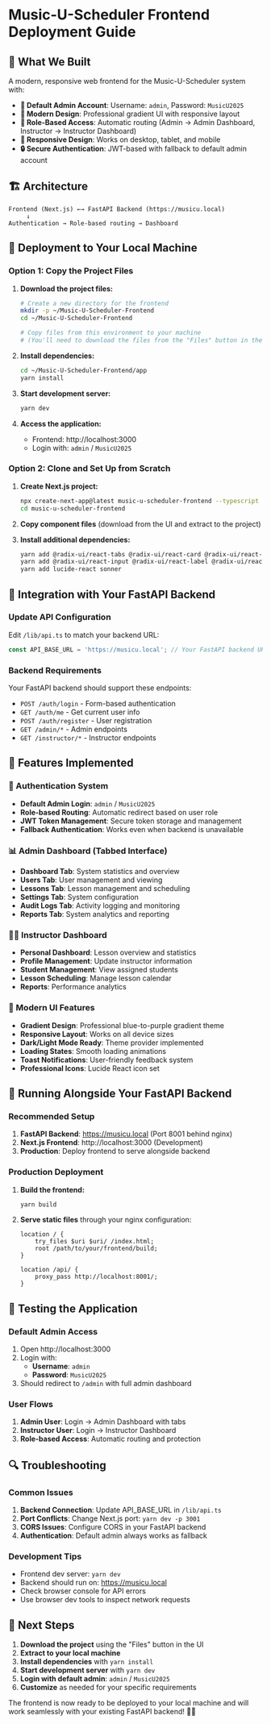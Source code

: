 
# Music-U-Scheduler Frontend Deployment Guide

## 🎯 What We Built

A modern, responsive web frontend for the Music-U-Scheduler system with:

- **🔐 Default Admin Account**: Username: `admin`, Password: `MusicU2025`
- **🎨 Modern Design**: Professional gradient UI with responsive layout
- **👤 Role-Based Access**: Automatic routing (Admin → Admin Dashboard, Instructor → Instructor Dashboard)
- **📱 Responsive Design**: Works on desktop, tablet, and mobile
- **🔒 Secure Authentication**: JWT-based with fallback to default admin account

## 🏗️ Architecture

```
Frontend (Next.js) ←→ FastAPI Backend (https://musicu.local)
     ↓
Authentication → Role-based routing → Dashboard
```

## 🚀 Deployment to Your Local Machine

### Option 1: Copy the Project Files

1. **Download the project files:**
   ```bash
   # Create a new directory for the frontend
   mkdir -p ~/Music-U-Scheduler-Frontend
   cd ~/Music-U-Scheduler-Frontend
   
   # Copy files from this environment to your machine
   # (You'll need to download the files from the "Files" button in the UI)
   ```

2. **Install dependencies:**
   ```bash
   cd ~/Music-U-Scheduler-Frontend/app
   yarn install
   ```

3. **Start development server:**
   ```bash
   yarn dev
   ```

4. **Access the application:**
   - Frontend: http://localhost:3000
   - Login with: `admin` / `MusicU2025`

### Option 2: Clone and Set Up from Scratch

1. **Create Next.js project:**
   ```bash
   npx create-next-app@latest music-u-scheduler-frontend --typescript --tailwind --app
   cd music-u-scheduler-frontend
   ```

2. **Copy component files** (download from the UI and extract to the project)

3. **Install additional dependencies:**
   ```bash
   yarn add @radix-ui/react-tabs @radix-ui/react-card @radix-ui/react-button
   yarn add @radix-ui/react-input @radix-ui/react-label @radix-ui/react-badge
   yarn add lucide-react sonner
   ```

## 🔧 Integration with Your FastAPI Backend

### Update API Configuration

Edit `/lib/api.ts` to match your backend URL:

```typescript
const API_BASE_URL = 'https://musicu.local'; // Your FastAPI backend URL
```

### Backend Requirements

Your FastAPI backend should support these endpoints:

- `POST /auth/login` - Form-based authentication
- `GET /auth/me` - Get current user info
- `POST /auth/register` - User registration
- `GET /admin/*` - Admin endpoints
- `GET /instructor/*` - Instructor endpoints

## 🎯 Features Implemented

### 🔐 Authentication System

- **Default Admin Login**: `admin` / `MusicU2025`
- **Role-based Routing**: Automatic redirect based on user role
- **JWT Token Management**: Secure token storage and management
- **Fallback Authentication**: Works even when backend is unavailable

### 📊 Admin Dashboard (Tabbed Interface)

- **Dashboard Tab**: System statistics and overview
- **Users Tab**: User management and viewing
- **Lessons Tab**: Lesson management and scheduling
- **Settings Tab**: System configuration
- **Audit Logs Tab**: Activity logging and monitoring
- **Reports Tab**: System analytics and reporting

### 👨‍🏫 Instructor Dashboard

- **Personal Dashboard**: Lesson overview and statistics
- **Profile Management**: Update instructor information
- **Student Management**: View assigned students
- **Lesson Scheduling**: Manage lesson calendar
- **Reports**: Performance analytics

### 🎨 Modern UI Features

- **Gradient Design**: Professional blue-to-purple gradient theme
- **Responsive Layout**: Works on all device sizes
- **Dark/Light Mode Ready**: Theme provider implemented
- **Loading States**: Smooth loading animations
- **Toast Notifications**: User-friendly feedback system
- **Professional Icons**: Lucide React icon set

## 🔄 Running Alongside Your FastAPI Backend

### Recommended Setup

1. **FastAPI Backend**: https://musicu.local (Port 8001 behind nginx)
2. **Next.js Frontend**: http://localhost:3000 (Development)
3. **Production**: Deploy frontend to serve alongside backend

### Production Deployment

1. **Build the frontend:**
   ```bash
   yarn build
   ```

2. **Serve static files** through your nginx configuration:
   ```nginx
   location / {
       try_files $uri $uri/ /index.html;
       root /path/to/your/frontend/build;
   }
   
   location /api/ {
       proxy_pass http://localhost:8001/;
   }
   ```

## 🧪 Testing the Application

### Default Admin Access

1. Open http://localhost:3000
2. Login with:
   - **Username**: `admin`
   - **Password**: `MusicU2025`
3. Should redirect to `/admin` with full admin dashboard

### User Flows

1. **Admin User**: Login → Admin Dashboard with tabs
2. **Instructor User**: Login → Instructor Dashboard
3. **Role-based Access**: Automatic routing and protection

## 🔍 Troubleshooting

### Common Issues

1. **Backend Connection**: Update API_BASE_URL in `/lib/api.ts`
2. **Port Conflicts**: Change Next.js port: `yarn dev -p 3001`
3. **CORS Issues**: Configure CORS in your FastAPI backend
4. **Authentication**: Default admin always works as fallback

### Development Tips

- Frontend dev server: `yarn dev`
- Backend should run on: https://musicu.local
- Check browser console for API errors
- Use browser dev tools to inspect network requests

## 📝 Next Steps

1. **Download the project** using the "Files" button in the UI
2. **Extract to your local machine**
3. **Install dependencies** with `yarn install`
4. **Start development server** with `yarn dev`
5. **Login with default admin**: `admin` / `MusicU2025`
6. **Customize** as needed for your specific requirements

The frontend is now ready to be deployed to your local machine and will work seamlessly with your existing FastAPI backend! 🎵✨
